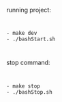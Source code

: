 running project:
#
    - make dev
    - ./bashStart.sh
#
stop command:
#
    - make stop
    - ./bashStop.sh
